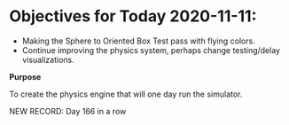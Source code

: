 # Objectives for Today 2020-11-11:

- Making the Sphere to Oriented Box Test pass with flying colors.
- Continue improving the physics system, perhaps change testing/delay visualizations.

**Purpose**

To create the physics engine that will one day run the simulator.

NEW RECORD: Day 166 in a row
